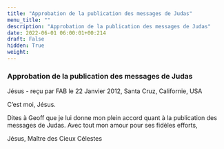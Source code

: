 ```yaml
---
title: "Approbation de la publication des messages de Judas"
menu_title: ""
description: "Approbation de la publication des messages de Judas"
date: 2022-06-01 06:00:01+00:214
draft: False
hidden: True
weight:
---
```

### Approbation de la publication des messages de Judas

Jésus - reçu par FAB le 22 Janvier 2012, Santa Cruz, Californie, USA


C’est moi, Jésus.

Dites à Geoff que je lui donne mon plein accord quant à la publication des messages de Judas.
Avec tout mon amour pour ses fidèles efforts,

Jésus,
Maître des Cieux Célestes
